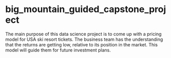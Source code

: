 # big_mountain_guided_capstone_project

The main purpose of this data science project is to come up with a pricing model for USA ski resort tickets. The business team has the understanding that the returns are getting low, relative to its position in the market. This model will guide them for future investment plans.
